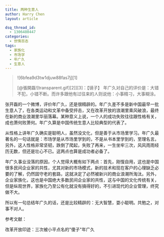 ```yaml
---
title: 两种生意人
author: Harry Chen
layout: article

dsq_thread_id:
  - 1306480447
categories:
  - 世情百态
tags:
  - 家族化
  - 市场学
  - 年广久
  - 生意人
---
```


> ![6bfea9d3tw1djuw88fas7j][1]
>
> [@張開磊![transparent.gif][2]][3]：【镜子】 年广久对自己的评价是：大错不犯，小错不断。而许多跟他有过往来的人则说他：小事精刁，大事糊涂。

  张开磊的一个微博，评价年广久，还是很精辟的。年广久差不多是新中国最早一批生意人了，在各类运动和文革中备受抨击，又在改革开放的浪潮里乘风破浪，最终在新的商业浪潮里华丽落幕。某种意义上说，一个人的成功失败往往跟性格有关，成也萧何败萧何。年广久算是中国传统生意人比较典型的代表了。

  从性格上讲年广久确实是聪明人，虽然没文化，但是善于从市场里学习。年广久最著名的一句话就是：市场学是从市场里学到的，不是从书本里学到的，至理名言。另外，这人性格非常坚韧，跌倒了爬起，失败了再来，一生坐牢三次，风风雨雨经历无数，但还是壮心不已。这两点也算是成功者必备了。

  年广久事业没落的原因，个人觉得大概有如下两点：首先，刚愎自用，这也是中国很多民间企业家的共性，尤其对新的市场模式，新的技术和现在客户的心理缺乏必要的了解，仍然固守老的套路，这就决定了必然被新兴的商业浪潮所淘汰。另外，企业家族化，这也是中国绝大多数民间企业家的共性，这与中国的文化传统有关，但是纵观世界，家族化乃至公有化就没有搞得好的，不引进现代的企业管理，终究做不大。

  所以有一句总结年广久的话，还是比较精辟的：无大智慧，耍小聪明。共勉之，对事不对人。

 参考文献：

 改革开放印迹：三次被小平点名的"傻子"年广久

